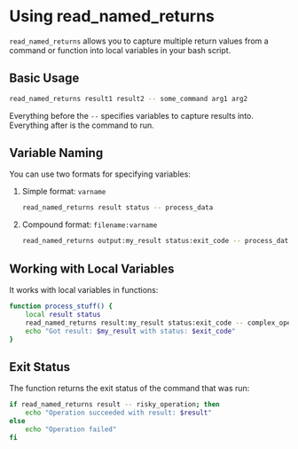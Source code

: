 # Using read_named_returns

`read_named_returns` allows you to capture multiple return values from a command or function into local variables in your bash script.

## Basic Usage

```bash
read_named_returns result1 result2 -- some_command arg1 arg2
```

Everything before the `--` specifies variables to capture results into. Everything after is the command to run.

## Variable Naming

You can use two formats for specifying variables:

1. Simple format: `varname`
   ```bash
   read_named_returns result status -- process_data
   ```

2. Compound format: `filename:varname`
   ```bash
   read_named_returns output:my_result status:exit_code -- process_data
   ```

## Working with Local Variables

It works with local variables in functions:

```bash
function process_stuff() {
    local result status
    read_named_returns result:my_result status:exit_code -- complex_operation
    echo "Got result: $my_result with status: $exit_code"
}
```

## Exit Status

The function returns the exit status of the command that was run:

```bash
if read_named_returns result -- risky_operation; then
    echo "Operation succeeded with result: $result"
else
    echo "Operation failed"
fi
```
